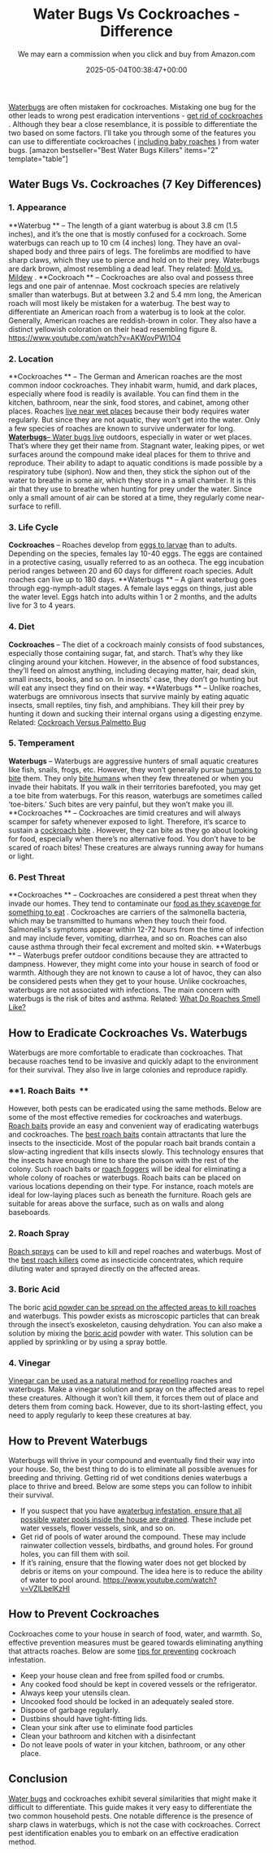 ﻿---
author: We may earn a commission when you click and buy from Amazon.com
layout: post
title: Water Bugs Vs Cockroaches -  Difference
date: '2025-05-04T00:38:47+00:00'
categories:
- Cockroaches
- Guide
tags: []
slug: /water-bugs-vs-cockroaches/
lastmod: 2025-05-07T12:21:28+03:00
---

[Waterbugs](https://en.wikipedia.org/wiki/Waterbug)
are often mistaken for cockroaches. Mistaking one bug for the other leads to wrong pest eradication interventions -
[get rid of cockroaches](https://pestpolicy.com/how-to-get-rid-of-cockroaches/)
.
Although they bear a close resemblance, it is possible to differentiate the two based on some factors.
I’ll take you through some of the features you can use to differentiate cockroaches (
[including baby roaches](https://pestpolicy.com/what-do-baby-roaches-look-like//)
) from water bugs.
[amazon bestseller="Best Water Bugs Killers" items="2" template="table"]
## Water Bugs Vs. Cockroaches (7 Key Differences)
### **1. Appearance**
**Waterbug **
– The length of a giant waterbug is about 3.8 cm (1.5 inches), and it’s the one that is mostly confused for a cockroach. Some waterbugs can reach up to 10 cm (4 inches) long. They have an oval-shaped body and three pairs of legs.
The forelimbs are modified to have sharp claws, which they use to pierce and hold on to their prey. Waterbugs are dark brown, almost resembling a dead leaf. They related:
[Mold vs. Mildew](https://pestpolicy.com/mold-vs-mildew/)
.
**Cockroach **
– Cockroaches are also oval and possess three legs and one pair of antennae. Most cockroach species are relatively smaller than waterbugs. But at between 3.2 and 5.4 mm long, the American roach will most likely be mistaken for a waterbug.
The best way to differentiate an American roach from a waterbug is to look at the color. Generally, American roaches are reddish-brown in color. They also have a distinct yellowish coloration on their head resembling figure 8.
https://www.youtube.com/watch?v=AKWovPWl1O4
### **2. Location**
**Cockroaches **
– The German and American roaches are the most common indoor cockroaches. They inhabit warm, humid, and dark places, especially where food is readily is available. You can find them in the kitchen, bathroom, near the sink, food stores, and cabinet, among other places.
Roaches
[live near wet places](https://pestpolicy.com/where-do-fleas-live/)
because their body requires water regularly. But since they are not aquatic, they won’t get into the water. Only a few species of roaches are known to survive underwater for long.
[**Waterbugs**– Water bugs live](https://pestpolicy.com/can-bed-bugs-live-in-carpet/)
outdoors, especially in water or wet places. That’s where they get their name from. Stagnant water, leaking pipes, or wet surfaces around the compound make ideal places for them to thrive and reproduce.
Their ability to adapt to aquatic conditions is made possible by a respiratory tube (siphon). Now and then, they stick the siphon out of the water to breathe in some air, which they store in a small chamber.
It is this air that they use to breathe when hunting for prey under the water. Since only a small amount of air can be stored at a time, they regularly come near-surface to refill.
### **3. Life Cycle**
**Cockroaches**
– Roaches develop from
[eggs to larvae](https://pestpolicy.com/does-the-dryer-kill-fleas/)
than to adults. Depending on the species, females lay 10-40 eggs. The eggs are contained in a protective casing, usually referred to as an ootheca.
The egg incubation period ranges between 20 and 60 days for different roach species. Adult roaches can live up to 180 days.
**Waterbugs **
– A giant waterbug goes through egg-nymph-adult stages. A female lays eggs on things, just able the water level. Eggs hatch into adults within 1 or 2 months, and the adults live for 3 to 4 years.
### **4. Diet**
**Cockroaches**
– The diet of a cockroach mainly consists of food substances, especially those containing sugar, fat, and starch. That’s why they like clinging around your kitchen. However, in the absence of food substances, they’ll feed on almost anything, including decaying matter, hair, dead skin, small insects, books, and so on.
In insects' case, they don’t go hunting but will eat any insect they find on their way.
**Waterbugs **
– Unlike roaches, waterbugs are omnivorous insects that survive mainly by eating aquatic insects, small reptiles, tiny fish, and amphibians. They kill their prey by hunting it down and sucking their internal organs using a digesting enzyme.
Related:
[Cockroach Versus Palmetto Bug](https://pestpolicy.com/cockroach-vs-palmetto-bug/)
### **5. Temperament**
**Waterbugs**
– Waterbugs are aggressive hunters of small aquatic creatures like fish, snails, frogs, etc. However, they won’t generally pursue
[humans to bite](https://pestpolicy.com/do-fleas-bite-humans/)
them. They only
[bite humans](https://pestpolicy.com/do-fleas-stay-on-humans/)
when they few threatened or when you invade their habitats.
If you walk in their territories barefooted, you may get a toe bite from waterbugs. For this reason, waterbugs are sometimes called ‘toe-biters.’ Such bites are very painful, but they won’t make you ill.
**Cockroaches **
– Cockroaches are timid creatures and will always scamper for safety whenever exposed to light. Therefore, it’s scarce to sustain a
[cockroach bite](https://pestpolicy.com/do-cockroaches-bite/)
. However, they can bite as they go about looking for food, especially when there’s no alternative food.
You don’t have to be scared of roach bites! These creatures are always running away for humans or light.
### **6. Pest Threat**
**Cockroaches **
– Cockroaches are considered a pest threat when they invade our homes. They tend to contaminate our
[food as they scavenge for something to eat](https://pestpolicy.com/what-do-flea-larvae-eat/)
. Cockroaches are carriers of the salmonella bacteria, which may be transmitted to humans when they touch their food.
Salmonella's symptoms appear within 12-72 hours from the time of infection and may include fever, vomiting, diarrhea, and so on.
Roaches can also cause asthma through their fecal excrement and molted skin.
**Waterbugs **
– Waterbugs prefer outdoor conditions because they are attracted to dampness. However, they might come into your house in search of food or warmth. Although they are not known to cause a lot of havoc, they can also be considered pests when they get to your house.
Unlike cockroaches, waterbugs are not associated with infections. The main concern with waterbugs is the risk of bites and asthma.
Related:
[What Do Roaches Smell Like?](https://pestpolicy.com/what-do-roaches-smell-like/)
## **How to Eradicate Cockroaches Vs. Waterbugs**
Waterbugs are more comfortable to eradicate than cockroaches. That because roaches tend to be invasive and quickly adapt to the environment for their survival. They also live in large colonies and reproduce rapidly.
### **1. Roach Baits  **
However, both pests can be eradicated using the same methods. Below are some of the most effective remedies for cockroaches and waterbugs.
[Roach baits](https://pestpolicy.com/combat-max-12-month-roach-killing-bait-review/)
provide an easy and convenient way of eradicating waterbugs and cockroaches. The
[best roach baits](https://pestpolicy.com/best-roach-bait/)
contain attractants that lure the insects to the insecticide. Most of the popular roach bait brands contain a slow-acting ingredient that kills insects slowly.
This technology ensures that the insects have enough time to share the poison with the rest of the colony. Such roach baits or
[roach foggers](https://pestpolicy.com/best-fogger-for-roaches/)
will be ideal for eliminating a whole colony of roaches or waterbugs.
Roach baits can be placed on various locations depending on their type. For instance, roach motels are ideal for low-laying places such as beneath the furniture. Roach gels are suitable for areas above the surface, such as on walls and along baseboards.
### **2. Roach Spray**
[Roach sprays](https://pestpolicy.com/raid-ant-roach-killer-insecticide-spray-review/)
can be used to kill and repel roaches and waterbugs. Most of the
[best roach killers](https://pestpolicy.com/best-roach-killer-for-apartments/)
come as insecticide concentrates, which require diluting water and sprayed directly on the affected areas.
### **3. Boric Acid**
The boric
[acid powder can be spread on the affected areas to kill roaches](https://pestpolicy.com/harris-boric-acid-roach-powder-with-lure-review/)
and waterbugs. This powder exists as microscopic particles that can break through the insect’s exoskeleton, causing dehydration.
You can also make a solution by mixing the
[boric acid](https://pestpolicy.com/does-boric-acid-kill-roaches/)
powder with water. This solution can be applied by sprinkling or by using a spray bottle.
### **4. Vinegar**
[Vinegar can be used as a natural method for repelling](https://pestpolicy.com/does-apple-cider-vinegar-kill-fleas/)
roaches and waterbugs. Make a vinegar solution and spray on the affected areas to repel these creatures.
Although it won’t kill them, it forces them out of place and deters them from coming back. However, due to its short-lasting effect, you need to apply regularly to keep these creatures at bay.
## **How to Prevent Waterbugs**
Waterbugs will thrive in your compound and eventually find their way into your house. So, the best thing to do is to eliminate all possible avenues for breeding and thriving. Getting rid of wet conditions denies waterbugs a place to thrive and breed. Below are some steps you can follow to inhibit their survival.
- If you suspect that you have a[waterbug infestation, ensure that all possible water pools inside the house are drained](https://pestpolicy.com/how-to-unclog-a-bathtub-drain-with-standing-water/). These include pet water vessels, flower vessels, sink, and so on.
- Get rid of pools of water around the compound. These may include rainwater collection vessels, birdbaths, and ground holes. For ground holes, you can fill them with soil.
- If it’s raining, ensure that the flowing water does not get blocked by debris or items on your compound. The idea here is to reduce the ability of water to pool around.
https://www.youtube.com/watch?v=VZlLbelKzHI
## **How to Prevent Cockroaches**
Cockroaches come to your house in search of food, water, and warmth. So, effective prevention measures must be geared towards eliminating anything that attracts roaches. Below are some
[tips for preventing](https://pestpolicy.com/termite-prevention/)
cockroach infestation.
- Keep your house clean and free from spilled food or crumbs.
- Any cooked food should be kept in covered vessels or the refrigerator.
- Always keep your utensils clean.
- Uncooked food should be locked in an adequately sealed store.
- Dispose of garbage regularly.
- Dustbins should have tight-fitting lids.
- Clean your sink after use to eliminate food particles
- Clean your bathroom and kitchen with a disinfectant
- Do not leave pools of water in your kitchen, bathroom, or any other place.
## **Conclusion**
[Water bugs](https://pestpolicy.com/can-bed-bugs-survive-in-water/)
and cockroaches exhibit several similarities that might make it difficult to differentiate. This guide makes it very easy to differentiate the two common household pests.
One notable difference is the presence of sharp claws in waterbugs, which is not the case with cockroaches. Correct pest identification enables you to embark on an effective eradication method.